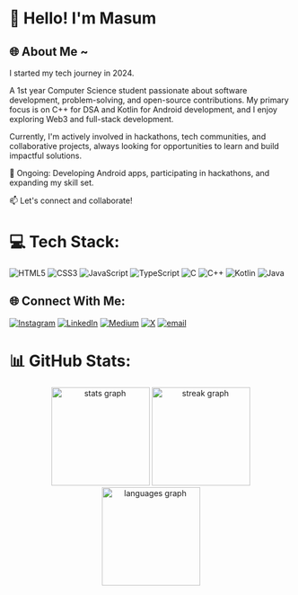 # 👋 Hello! I'm Masum
## 🌐 About Me ~
I started my tech journey in 2024.

A 1st year Computer Science student passionate about software development, problem-solving, and open-source contributions. My primary focus is on C++ for DSA and Kotlin for Android development, and I enjoy exploring Web3 and full-stack development.

Currently, I'm actively involved in hackathons, tech communities, and collaborative projects, always looking for opportunities to learn and build impactful solutions.

🎯 Ongoing: Developing Android apps, participating in hackathons, and expanding my skill set.

📫 Let's connect and collaborate!

# 💻 Tech Stack:
![HTML5](https://img.shields.io/badge/html5-%23E34F26.svg?style=plastic&logo=html5&logoColor=white) ![CSS3](https://img.shields.io/badge/css3-%231572B6.svg?style=plastic&logo=css3&logoColor=white) ![JavaScript](https://img.shields.io/badge/javascript-%23323330.svg?style=plastic&logo=javascript&logoColor=%23F7DF1E) ![TypeScript](https://img.shields.io/badge/typescript-%23007ACC.svg?style=plastic&logo=typescript&logoColor=white) ![C](https://img.shields.io/badge/c-%2300599C.svg?style=plastic&logo=c&logoColor=white) ![C++](https://img.shields.io/badge/c++-%2300599C.svg?style=plastic&logo=c%2B%2B&logoColor=white) ![Kotlin](https://img.shields.io/badge/kotlin-%237F52FF.svg?style=plastic&logo=kotlin&logoColor=white) ![Java](https://img.shields.io/badge/java-%23ED8B00.svg?style=plastic&logo=openjdk&logoColor=white)

## 🌐 Connect With Me:
[![Instagram](https://img.shields.io/badge/Instagram-%23E4405F.svg?style=plastic&logo=Instagram&logoColor=white)](https://instagram.com/insane.odyssey) [![LinkedIn](https://img.shields.io/badge/LinkedIn-%230077B5.svg?style=plastic&logo=linkedin&logoColor=white)](https://linkedin.com/in/masumali26) [![Medium](https://img.shields.io/badge/Medium-12100E?style=plastic&logo=medium&logoColor=white)](https://medium.com/@insane_odyssey) [![X](https://img.shields.io/badge/X-black.svg?style=plastic&logo=X&logoColor=white)](https://x.com/insane_odyssey_) [![email](https://img.shields.io/badge/Email-D14836?style=plastic&logo=gmail&logoColor=white)](mailto:masumali262006@gmail.com) 

# 📊 GitHub Stats:
<div align="center">
  <img src="https://github-readme-stats.vercel.app/api?username=insaneodyssey26&hide_title=false&hide_rank=false&show_icons=true&include_all_commits=true&count_private=true&disable_animations=false&theme=chartreuse-dark&locale=en&hide_border=false" height="175" alt="stats graph"  />
  <img src="https://nirzak-streak-stats.vercel.app/?user=insaneodyssey26&theme=chartreuse-dark&hide_border=false&border_radius=5" height="175" alt="streak graph"  />
  <img src="https://github-readme-stats.vercel.app/api/top-langs?username=insaneodyssey26&locale=en&hide_title=false&layout=compact&card_width=320&langs_count=6&theme=chartreuse-dark&hide_border=false" height="175" alt="languages graph"  />
</div>

